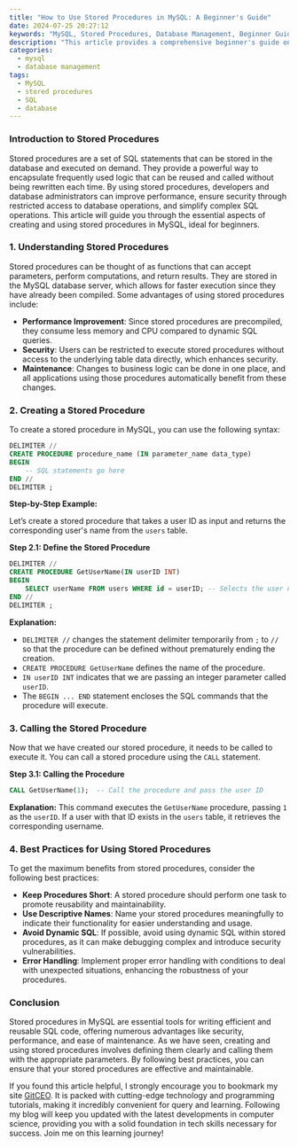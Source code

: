 ```yaml
---
title: "How to Use Stored Procedures in MySQL: A Beginner's Guide"
date: 2024-07-25 20:27:12
keywords: "MySQL, Stored Procedures, Database Management, Beginner Guide, SQL Programming"
description: "This article provides a comprehensive beginner's guide on how to use stored procedures in MySQL. It covers the basics of stored procedures, their advantages, detailed steps to create and call them, and best practices for their usage. Learn how stored procedures can enhance your database management and SQL programming skills with practical examples and explanations. Perfect for newcomers to MySQL and those looking to improve efficiency in their database operations."
categories:
  - mysql
  - database management
tags:
  - MySQL
  - stored procedures
  - SQL
  - database
---
```


### Introduction to Stored Procedures

Stored procedures are a set of SQL statements that can be stored in the database and executed on demand. They provide a powerful way to encapsulate frequently used logic that can be reused and called without being rewritten each time. By using stored procedures, developers and database administrators can improve performance, ensure security through restricted access to database operations, and simplify complex SQL operations. This article will guide you through the essential aspects of creating and using stored procedures in MySQL, ideal for beginners.

<!-- more -->

### 1. Understanding Stored Procedures

Stored procedures can be thought of as functions that can accept parameters, perform computations, and return results. They are stored in the MySQL database server, which allows for faster execution since they have already been compiled. Some advantages of using stored procedures include:

- **Performance Improvement**: Since stored procedures are precompiled, they consume less memory and CPU compared to dynamic SQL queries.
- **Security**: Users can be restricted to execute stored procedures without access to the underlying table data directly, which enhances security.
- **Maintenance**: Changes to business logic can be done in one place, and all applications using those procedures automatically benefit from these changes.

### 2. Creating a Stored Procedure

To create a stored procedure in MySQL, you can use the following syntax:

```sql
DELIMITER //
CREATE PROCEDURE procedure_name (IN parameter_name data_type)
BEGIN
    -- SQL statements go here
END //
DELIMITER ;
```

**Step-by-Step Example:**

Let’s create a stored procedure that takes a user ID as input and returns the corresponding user's name from the `users` table.

**Step 2.1: Define the Stored Procedure**

```sql
DELIMITER //
CREATE PROCEDURE GetUserName(IN userID INT)
BEGIN
    SELECT userName FROM users WHERE id = userID; -- Selects the user name based on userID
END //
DELIMITER ;
```

**Explanation:**
- `DELIMITER //` changes the statement delimiter temporarily from `;` to `//` so that the procedure can be defined without prematurely ending the creation.
- `CREATE PROCEDURE GetUserName` defines the name of the procedure.
- `IN userID INT` indicates that we are passing an integer parameter called `userID`.
- The `BEGIN ... END` statement encloses the SQL commands that the procedure will execute.

### 3. Calling the Stored Procedure

Now that we have created our stored procedure, it needs to be called to execute it. You can call a stored procedure using the `CALL` statement.

**Step 3.1: Calling the Procedure**

```sql
CALL GetUserName(1);  -- Call the procedure and pass the user ID
```

**Explanation:** 
This command executes the `GetUserName` procedure, passing `1` as the `userID`. If a user with that ID exists in the `users` table, it retrieves the corresponding username.

### 4. Best Practices for Using Stored Procedures

To get the maximum benefits from stored procedures, consider the following best practices:

- **Keep Procedures Short**: A stored procedure should perform one task to promote reusability and maintainability.
- **Use Descriptive Names**: Name your stored procedures meaningfully to indicate their functionality for easier understanding and usage.
- **Avoid Dynamic SQL**: If possible, avoid using dynamic SQL within stored procedures, as it can make debugging complex and introduce security vulnerabilities.
- **Error Handling**: Implement proper error handling with conditions to deal with unexpected situations, enhancing the robustness of your procedures.

### Conclusion

Stored procedures in MySQL are essential tools for writing efficient and reusable SQL code, offering numerous advantages like security, performance, and ease of maintenance. As we have seen, creating and using stored procedures involves defining them clearly and calling them with the appropriate parameters. By following best practices, you can ensure that your stored procedures are effective and maintainable.

If you found this article helpful, I strongly encourage you to bookmark my site [GitCEO](https://gitceo.com). It is packed with cutting-edge technology and programming tutorials, making it incredibly convenient for query and learning. Following my blog will keep you updated with the latest developments in computer science, providing you with a solid foundation in tech skills necessary for success. Join me on this learning journey!